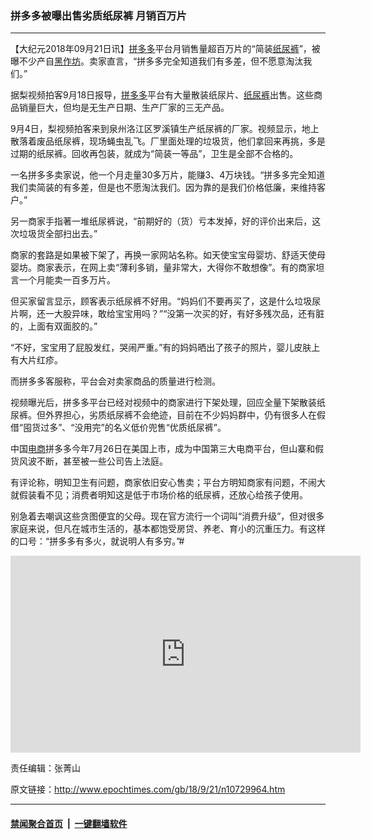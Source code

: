 ### 拼多多被曝出售劣质纸尿裤 月销百万片
------------------------

<p>【大纪元2018年09月21日讯】<a href="http://www.epochtimes.com/gb/tag/%E6%8B%BC%E5%A4%9A%E5%A4%9A.html">拼多多</a>平台月销售量超百万片的“简装<a href="http://www.epochtimes.com/gb/tag/%E7%BA%B8%E5%B0%BF%E8%A3%A4.html">纸尿裤</a>”，被曝不少产自<a href="http://www.epochtimes.com/gb/tag/%E9%BB%91%E4%BD%9C%E5%9D%8A.html">黑作坊</a>。卖家直言，“拼多多完全知道我们有多差，但不愿意淘汰我们。”</p>
<p>据梨视频拍客9月18日报导，<a href="http://www.epochtimes.com/gb/tag/%E6%8B%BC%E5%A4%9A%E5%A4%9A.html">拼多多</a>平台有大量散装纸尿片、<a href="http://www.epochtimes.com/gb/tag/%E7%BA%B8%E5%B0%BF%E8%A3%A4.html">纸尿裤</a>出售。这些商品销量巨大，但均是无生产日期、生产厂家的三无产品。</p>
<p>9月4日，梨视频拍客来到泉州洛江区罗溪镇生产纸尿裤的厂家。视频显示，地上散落着废品纸尿裤，现场蝇虫乱飞。厂里面处理的垃圾货，他们拿回来再挑，多是过期的纸尿裤。回收再包装，就成为“简装一等品”，卫生是全部不合格的。</p>
<p>一名拼多多卖家说，他一个月走量30多万片，能赚3、4万块钱。“拼多多完全知道我们卖简装的有多差，但是也不愿淘汰我们。因为靠的是我们价格低廉，来维持客户。”</p>
<p>另一商家手指著一堆纸尿裤说，“前期好的（货）亏本发掉，好的评价出来后，这次垃圾货全部扫出去。”</p>
<p>商家的套路是如果被下架了，再换一家网站名称。如天使宝宝母婴坊、舒适天使母婴坊。商家表示，在网上卖“薄利多销，量非常大，大得你不敢想像”。有的商家坦言一个月能卖一百多万片。</p>
<p>但买家留言显示，顾客表示纸尿裤不好用。“妈妈们不要再买了，这是什么垃圾尿片啊，还一大股异味，敢给宝宝用吗？”“没第一次买的好，有好多残次品，还有脏的，上面有双面胶的。”</p>
<p>“不好，宝宝用了屁股发红，哭闹严重。”有的妈妈晒出了孩子的照片，婴儿皮肤上有大片红疹。</p>
<p>而拼多多客服称，平台会对卖家商品的质量进行检测。</p>
<p>视频曝光后，拼多多平台已经对视频中的商家进行下架处理，回应全量下架散装纸尿裤。但外界担心，劣质纸尿裤不会绝迹，目前在不少妈妈群中，仍有很多人在假借“囤货过多”、“没用完”的名义低价兜售“优质纸尿裤”。</p>
<p>中国<a href="http://www.epochtimes.com/gb/tag/%E7%94%B5%E5%95%86.html">电商</a>拼多多今年7月26日在美国上市，成为中国第三大电商平台，但山寨和假货风波不断，甚至被一些公司告上法庭。</p>
<p>有评论称，明知卫生有问题，商家依旧安心售卖；平台方明知商家有问题，不闹大就假装看不见；消费者明知这是低于市场价格的纸尿裤，还放心给孩子使用。</p>
<p>别急着去嘲讽这些贪图便宜的父母。现在官方流行一个词叫“消费升级”，但对很多家庭来说，但凡在城市生活的，基本都饱受房贷、养老、育小的沉重压力。有这样的口号：“拼多多有多火，就说明人有多穷。”#</p>
<p style="text-align: center;"><iframe src="https://www.youtube.com/embed/1CiQ5Qg__r8?rel=0" width="560" height="315" frameborder="0" allowfullscreen="allowfullscreen"></iframe></p>
<p style="text-align: left;">责任编辑：张菁山</p>

原文链接：http://www.epochtimes.com/gb/18/9/21/n10729964.htm


------------------------
#### [禁闻聚合首页](https://github.com/gfw-breaker/banned-news/blob/master/README.md) &nbsp;|&nbsp;  [一键翻墙软件](https://github.com/gfw-breaker/nogfw/blob/master/README.md)